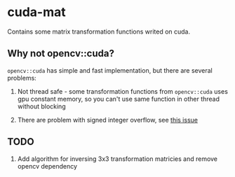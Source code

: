 # cuda-mat

Contains some matrix transformation functions writed on cuda.


## Why not opencv::cuda?

`opencv::cuda` has simple and fast implementation, but there are several problems:

1. Not thread safe - some transformation functions from `opencv::cuda` uses gpu
constant memory, so you can't use same function in other thread without blocking

2. There are problem with signed integer overflow, see
[this issue](https://github.com/opencv/opencv_contrib/issues/2361)


## TODO

1. Add algorithm for inversing 3x3 transformation matricies and remove opencv
dependency
